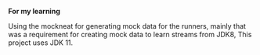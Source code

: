 **For my learning**

Using the mockneat for generating mock data for the runners, mainly that was a requirement for creating mock data to learn streams from JDK8, This project uses JDK 11.